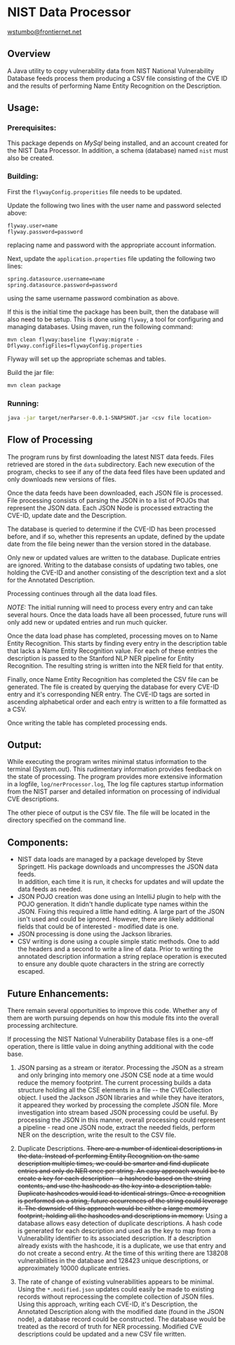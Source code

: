 NIST Data Processor
============

wstumbo@frontiernet.net

Overview
----------------

A Java utility to copy vulnerability data from NIST National 
Vulnerability Database feeds process them producing a CSV file consisting
of the CVE ID and the results of performing Name Entity Recognition on
the Description.

Usage:
----------------

### Prerequisites:

This package depends on *MySql* being installed, and an account created for 
the NIST Data Processor.  In addition, a schema (database) named ```nist``` 
must also be created.

### Building:

First the ```flywayConfig.properities``` file needs to be updated.

Update the following two lines with the user name and password selected above:
```text
flyway.user=name
flyway.password=password
```
replacing name and password with the appropriate account information.

Next, update the ```application.properties``` file updating the following two
lines:
```text
spring.datasource.username=name
spring.datasource.password=password
```
using the same username password combination as above.

If this is the initial time the package has been built, then the database
will also need to be setup.  This is done using ```flyway```, a tool for 
configuring and managing databases.  Using maven, run the following command:
```shell script
mvn clean flyway:baseline flyway:migrate -Dflyway.configFiles=flywayConfig.properties
```
Flyway will set up the appropriate schemas and tables.  

Build the jar file:

```sh
mvn clean package
```



### Running:

```sh
java -jar target/nerParser-0.0.1-SNAPSHOT.jar <csv file location>
```

Flow of Processing
----------------

The program runs by first downloading the latest NIST data feeds.  Files
retrieved are stored in the ```data``` subdirectory.  Each new execution
of the program, checks to see if any of the data feed files have been 
updated and only downloads new versions of files.
 
Once the data feeds have been downloaded, each JSON file is processed.  
File processing consists of parsing the JSON in to a list of POJOs that
represent the JSON data.  Each JSON Node is processed extracting the
CVE-ID, update date and the Description.  

The database is queried to determine if the CVE-ID has been processed
before, and if so, whether this represents an update, defined by the
update date from the file being newer than the version stored in the
database.  

Only new or updated values are written to the database.  Duplicate entries
are ignored.  Writing to the database consists of updating two tables, 
one holding the CVE-ID and another 
consisting of the description text and a slot for the Annotated Description.

Processing continues through all the data load files.  

*NOTE:*  The initial running will need to process every entry and can take
several hours.  Once the data loads have all been processed, future runs 
will only add new or updated entries and run much quicker.

Once the data load phase has completed, processing moves on to Name Entity
Recognition.  This starts by finding every entry in the description table
that lacks a Name Entity Recognition value.  For each of these entries
the description is passed to the Stanford NLP NER pipeline for Entity 
Recognition.  The resulting string is written into the NER field for
that entity.

Finally, once Name Entity Recognition has completed the CSV file can be 
generated.  The file is created by querying the database for every
CVE-ID entry and it's corresponding NER entry.  The CVE-ID tags are
sorted in ascending alphabetical order and each entry is written to a 
file formatted as a CSV.

Once writing the table has completed processing ends.

Output:
----------------

While executing the program writes minimal status information to the terminal
(System.out).  This rudimentary information provides feedback on the state
of processing.  The program provides more extensive information in a logfile,
```log/nerProcessor.log```, The log file captures startup information from
 the NIST parser and detailed information on processing of individual
 CVE descriptions.  
 
 The other piece of output is the CSV file.  The file will be located in the
 directory specified on the command line.
 
 Components:
 ----------------
 
 - NIST data loads are managed by a package developed by Steve
 Springett.  His package downloads and uncompresses the JSON data feeds.  
 In addition, each time it is run, it checks for updates and will 
 update the data feeds as needed.  
 - JSON POJO creation was done using an IntelliJ plugin to help with the
 POJO generation.  It didn't handle duplicate type names within the
 JSON.  Fixing this required a little hand editing.  A large part of
 the JSON isn't used and could be ignored.  However, there are likely
 additional fields that could be of interested - modified date is one.
 - JSON processing is done using the Jackson libraries.
 - CSV writing is done using a couple simple static methods.  One to add the
 headers and a second to write a line of data.  Prior to writing the annotated
 description information a string replace operation is executed to ensure any
 double quote characters in the string are correctly escaped.
 
 Future Enhancements:
----------------
 
 There remain several opportunities to improve this code.  Whether any of
 them are worth pursuing depends on how this module fits into the 
 overall processing architecture.
 
 If processing the NIST National Vulnerability Database files is a one-off
 operation, there is little value in doing anything additional with the code
 base.
 
 1. JSON parsing as a stream or iterator.  Processing the JSON as a stream 
 and only bringing into memory one JSON CSE node at a time would reduce the 
 memory footprint.  The current processing builds a data structure holding
 all the CSE elements in a file -- the CVECollection object.  I used the
 Jackson JSON libraries and while they have iterators, it appeared they 
 worked by processing the complete JSON file.  More investigation into
 stream based JSON processing could be useful.  By processing the JSON in
 this manner, overall processing could represent a pipeline - read one
 JSON node, extract the needed fields, perform NER on the description, 
 write the result to the CSV file.
 
 2. Duplicate Descriptions. ~~There are a number of identical descriptions
 in the data.  Instead of performing Entity Recognition on the same
 description multiple times, we could be smarter and find duplicate entries
 and only do NER once per string.  An easy approach would be to create a key
 for each description - a hashcode based on the string contents, and use the
 hashcode as the key into a description table.  Duplicate hashcodes would
 lead to identical strings.  Once a recognition is performed on a string, 
 future occurrences of the string could leverage it.  The downside of this
 approach would be either a large memory footprint, holding all the hashcodes
 and descriptions in memory.~~   Using a database allows easy detection of
 duplicate descriptions.  A hash code is generated for each description and
 used as the key to map from a Vulnerability identifier to its associated
 description.  If a description already exists with the hashcode, it is a
 duplicate, we use that entry and do not create a second entry.  At the 
 time of this writing there are 138208 vulnerabilities in the database and
 128423 unique descriptions, or approximately 10000 duplicate entries.
 
 3. The rate of change of existing vulnerabilities appears to be minimal.
 Using the ```*.modified.json``` updates could easily be made to existing 
 records without reprocessing the complete collection of JSON files.  
 Using this approach, writing each CVE-ID, it's Description, the Annotated
 Description along with the modified date (found in the JSON node), a
 database record could be constructed.  The database would be treated
 as the record of truth for NER processing.  Modified CVE descriptions
 could be updated and a new CSV file written.
